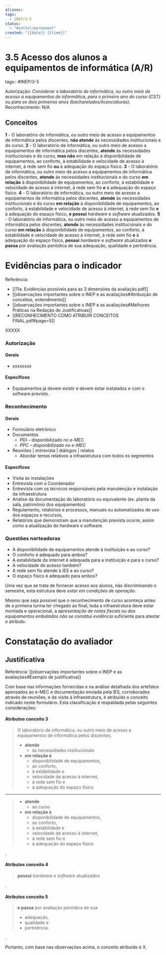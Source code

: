 ```yaml
---
aliases: 
tags:
  - INEP/3-5
status:
  - "#zettel/permanent"
created: "{{date}} {{time}}"
---
```

# 3.5 Acesso dos alunos a equipamentos de informática (A/R)

tags:: #INEP/3-5

Autorização: _Considerar o laboratório de informática, ou outro meio de acesso a equipamentos de informática, para o primeiro ano do curso (CST) ou para os dois primeiros anos (bacharelados/licenciaturas)._
Reconhecimento: N/A

## Conceitos

**1** - O laboratório de informática, ou outro meio de acesso a equipamentos de informática pelos discentes, **não atende** às necessidades institucionais e do curso.
**2** - O laboratório de informática, ou outro meio de acesso a equipamentos de informática pelos discentes, **atende** às necessidades institucionais e do curso, **mas não** em relação à disponibilidade de equipamentos, ao conforto, à estabilidade e velocidade de acesso à internet, à rede sem fio **ou** à adequação do espaço físico.
**3** - O laboratório de informática, ou outro meio de acesso a equipamentos de informática pelos discentes, **atende** às necessidades institucionais e do curso **em relação** à disponibilidade de equipamentos, ao conforto, à estabilidade e velocidade de acesso à internet, à rede sem fio **e** à adequação do espaço físico.
**4** - O laboratório de informática, ou outro meio de acesso a equipamentos de informática pelos discentes, **atende** às necessidades institucionais e do curso **em relação** à disponibilidade de equipamentos, ao conforto, à estabilidade e velocidade de acesso à internet, à rede sem fio **e** à adequação do espaço físico, **e possui** _hardware_ e _software_ atualizados.
**5** - O laboratório de informática, ou outro meio de acesso a equipamentos de informática pelos discentes, **atende** às necessidades institucionais e do curso **em relação** à disponibilidade de equipamentos, ao conforto, à estabilidade e velocidade de acesso à internet, à rede sem fio **e** à adequação do espaço físico, **possui** _hardware_ e _software_ atualizados **e passa** por avaliação periódica de sua adequação, qualidade e pertinência.

# Evidências para o indicador

Referência:

- [[11a. Evidências possíveis para as 3 dimensões da avaliação.pdf]]
- [[observações importantes sobre o INEP e as avaliações#Atribuição de conceitos, entendimento]]
- [[observações importantes sobre o INEP e as avaliações#Melhores Práticas na Redação de Justificativas]]
- [[RECONHECIMENTO COMO ATRIBUIR CONCEITOS FINAL.pdf#page=5]]

XXXXX

### Autorização

#### Gerais

- xxxxxxxx

#### Específicos

- Equipamentos já devem existir e devem estar instalados e com o software previsto.

### Reconhecimento

#### Gerais

- Formulário eletrônico
- Documentos
  - PDI – disponibilizado no e-MEC
  - _PPC – disponibilizado no e-MEC_
- Reuniões | entrevista | diálogos | relatos
  - Abordar temas relativos a infraestrutura com todos os segmentos

#### Específicos

- Visita às instalações
- Entrevista com o Coordenador
- Entrevista com os técnicos responsáveis pela manutenção e instalação da infraestrutura
- Análise da documentação do laboratório ou equivalente (ex. planta da sala, patrimônio dos equipamentos)
- Regulamento, relatórios e processos, manuais ou automatizados de uso dos espaços e recursos,
- Relatórios que demonstram que a manutenção prevista ocorre, assim como a atualização do hardware e software.

### Questões norteadoras

- A disponibilidade de equipamentos atende à instituição e ao curso?
- O conforto é adequado para ambos?
- A estabilidade da internet é adequada para a instituição e para o curso?
- A velocidade de acesso também?
- A rede sem fio atende à IES e ao curso?
- O espaço físico é adequado para ambos?

Uma vez que se trata de fornecer acesso aos alunos, não discriminando o semestre, esta estrutura deve _estar em condições de operação_.

Mesmo que seja possível que o reconhecimento de curso aconteça antes de a primeira turma ter chegado ao final, toda a infraestrutura deve estar montada e operacional, a _apresentação de notas fiscais ou dos equipamentos embalados não se constitui evidência_ suficiente para atestar o atributo.

# Constatação do avaliador

## Justificativa

Referência: [[observações importantes sobre o INEP e as avaliações#Exemplo de justificativa]]

Com base nas informações fornecidas e na análise detalhada dos artefatos apensados ao e-MEC e documentação enviada pela IES, corroborados através de reuniões, e da visita à infraestrutura, é atribuído o conceito indicado neste formulário. Esta classificação é respaldada pelas seguintes considerações:

#### Atributos conceito 3

> O laboratório de informática, ou outro meio de acesso a equipamentos de informática pelos discentes,
>
> - **atende**
>   - às necessidades institucionais
> - **em relação à**
>   - disponibilidade de equipamentos,
>   - ao conforto,
>   - à estabilidade e
>   - velocidade de acesso à internet,
>   - à rede sem fio e
>   - à adequação do espaço físico

---

> - **atende**
>   - ao curso
> - **em relação à**
>   - disponibilidade de equipamentos,
>   - ao conforto,
>   - à estabilidade e
>   - velocidade de acesso à internet,
>   - à rede sem fio e
>   - à adequação do espaço físico

.

#### Atributos conceito 4

> **possui** _hardware e software_ atualizados

.

#### Atributos conceito 5

> **e passa** por avaliação periódica de sua
>
> - adequação,
> - qualidade e
> - pertinência.

.

Portanto, com base nas observações acima, o conceito atribuído é X.
